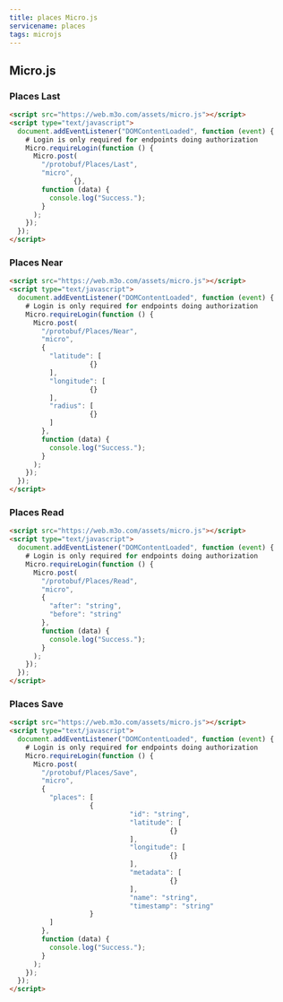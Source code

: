 ```yaml
---
title: places Micro.js
servicename: places
tags: microjs
---
```


## Micro.js


### Places Last
<!-- We use the request body description here as endpoint descriptions are not
being lifted correctly from the proto by the openapi spec generator -->

```html
<script src="https://web.m3o.com/assets/micro.js"></script>
<script type="text/javascript">
  document.addEventListener("DOMContentLoaded", function (event) {
    # Login is only required for endpoints doing authorization
    Micro.requireLogin(function () {
      Micro.post(
        "/protobuf/Places/Last",
        "micro",
                {},
        function (data) {
          console.log("Success.");
        }
      );
    });
  });
</script>
```


### Places Near
<!-- We use the request body description here as endpoint descriptions are not
being lifted correctly from the proto by the openapi spec generator -->

```html
<script src="https://web.m3o.com/assets/micro.js"></script>
<script type="text/javascript">
  document.addEventListener("DOMContentLoaded", function (event) {
    # Login is only required for endpoints doing authorization
    Micro.requireLogin(function () {
      Micro.post(
        "/protobuf/Places/Near",
        "micro",
        {
          "latitude": [
                    {}
          ],
          "longitude": [
                    {}
          ],
          "radius": [
                    {}
          ]
        },
        function (data) {
          console.log("Success.");
        }
      );
    });
  });
</script>
```


### Places Read
<!-- We use the request body description here as endpoint descriptions are not
being lifted correctly from the proto by the openapi spec generator -->

```html
<script src="https://web.m3o.com/assets/micro.js"></script>
<script type="text/javascript">
  document.addEventListener("DOMContentLoaded", function (event) {
    # Login is only required for endpoints doing authorization
    Micro.requireLogin(function () {
      Micro.post(
        "/protobuf/Places/Read",
        "micro",
        {
          "after": "string",
          "before": "string"
        },
        function (data) {
          console.log("Success.");
        }
      );
    });
  });
</script>
```


### Places Save
<!-- We use the request body description here as endpoint descriptions are not
being lifted correctly from the proto by the openapi spec generator -->

```html
<script src="https://web.m3o.com/assets/micro.js"></script>
<script type="text/javascript">
  document.addEventListener("DOMContentLoaded", function (event) {
    # Login is only required for endpoints doing authorization
    Micro.requireLogin(function () {
      Micro.post(
        "/protobuf/Places/Save",
        "micro",
        {
          "places": [
                    {
                              "id": "string",
                              "latitude": [
                                        {}
                              ],
                              "longitude": [
                                        {}
                              ],
                              "metadata": [
                                        {}
                              ],
                              "name": "string",
                              "timestamp": "string"
                    }
          ]
        },
        function (data) {
          console.log("Success.");
        }
      );
    });
  });
</script>
```


